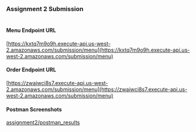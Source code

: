 ### Assignment 2 Submission
#
#### Menu Endpoint URL
[https://kxtq7m9o9h.execute-api.us-west-2.amazonaws.com/submission/menu](https://kxtq7m9o9h.execute-api.us-west-2.amazonaws.com/submission/menu)

#### Order Endpoint URL
[https://zwaiwci8s7.execute-api.us-west-2.amazonaws.com/submission/menu](https://zwaiwci8s7.execute-api.us-west-2.amazonaws.com/submission/menu)

#### Postman Screenshots
[assignment2/postman_results](https://github.com/rbborashan/cmpe-273/tree/master/assignment2/postman_results)
